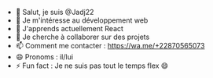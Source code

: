- 👋 Salut, je suis @Jadj22
- 👀 Je m'intéresse au développement web
- 🌱 J'apprends actuellement React
- 💞️ Je cherche à collaborer sur des projets
- 📫 Comment me contacter : https://wa.me/+22870565073
- 😄 Pronoms : il/lui
- ⚡ Fun fact : Je ne suis pas tout le temps flex 😄

<!---
Jadj22/Jadj22 est un dépôt ✨ spécial ✨ parce que son `README.md` (ce fichier) apparaît sur votre profil GitHub.
Vous pouvez cliquer sur le lien Aperçu pour voir vos modifications.
--->

